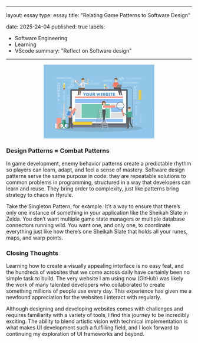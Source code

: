 
---
layout: essay
type: essay
title: "Relating Game Patterns to Software Design"

date: 2025-24-04
published: true
labels:
  - Software Engineering
  - Learning
  - VScode
summary: "Reflect on Software design"
---

<div style="display: flex; justify-content: center; align-items: center;">
<img src="/img/image.png" alt="Coding Standards" style="display: block; margin: auto; width: 300px; heigt: auto">
  
</div>

### Design Patterns = Combat Patterns
<p> In game development, enemy behavior patterns create a predictable rhythm so players can learn, adapt, and feel a sense of mastery. Software design patterns serve the same purpose in code: they are repeatable solutions to common problems in programming, structured in a way that developers can learn and reuse. They bring order to complexity, just like patterns bring strategy to chaos in Hyrule.

Take the Singleton Pattern, for example. It’s a way to ensure that there’s only one instance of something in your application like the Sheikah Slate in Zelda. You don’t want multiple game state managers or multiple database connectors running wild. You want one, and only one, to coordinate everything just like how there’s one Sheikah Slate that holds all your runes, maps, and warp points.


### Closing Thoughts
<p> Learning how to create a visually appealing interface is no easy feat, and the hundreds of websites that we come across daily have certainly been no simple task to build. The very website I am using now (GitHub) was likely the work of many talented developers who collaborated to create something millions of people use every day. This experience has given me a newfound appreciation for the websites I interact with regularly.

Although designing and developing websites comes with challenges and requires familiarity with a variety of tools, I find this journey to be incredibly exciting. The ability to blend artistic vision with technical implementation is what makes UI development such a fulfilling field, and I look forward to continuing my exploration of UI frameworks and beyond.</p>
